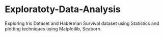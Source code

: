 # Exploratoty-Data-Analysis
Exploring Iris Dataset and Haberman Survival dataset using Statistics and plotting techniques using Matplotlib, Seaborn.
